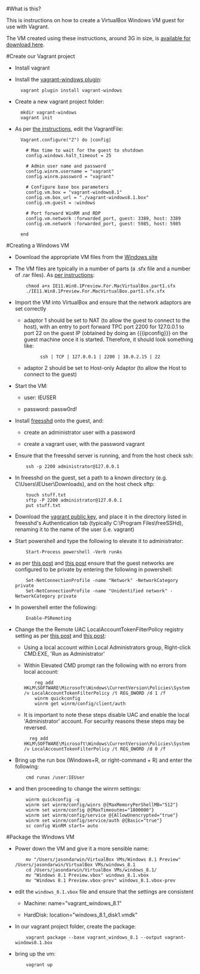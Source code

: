 #What is this?

This is instructions on how to create a VirtualBox Windows VM guest for use with Vagrant.

The VM created using these instructions, around 3G in size, is [available for download here](https://drive.google.com/file/d/0B4d7a4alPxxDZV9NRXQ1NGhIWk0/edit?usp=sharing).

#Create our Vagrant project
* Install vagrant
* Install the [vagrant-windows plugin](https://github.com/WinRb/vagrant-windows):

        vagrant plugin install vagrant-windows

* Create a new vagrant project folder:

        mkdir vagrant-windows
        vagrant init

* As per [the instructions](https://github.com/WinRb/vagrant-windows), edit the VagrantFile:

        Vagrant.configure("2") do |config|

          # Max time to wait for the guest to shutdown
          config.windows.halt_timeout = 25

          # Admin user name and password
          config.winrm.username = "vagrant"
          config.winrm.password = "vagrant"

          # Configure base box parameters
          config.vm.box = "vagrant-windows8.1"
          config.vm.box_url = "./vagrant-windows8.1.box"
          config.vm.guest = :windows

          # Port forward WinRM and RDP
          config.vm.network :forwarded_port, guest: 3389, host: 3389
          config.vm.network :forwarded_port, guest: 5985, host: 5985

        end

#Creating a Windows VM

* Download the appropriate VM files from the [Windows site](http://www.modern.ie/en-us/virtualization-tools)

* The VM files are typically in a number of parts (a .sfx file and a number of .rar files). As [per instructions](https://modernievirt.blob.core.windows.net/vhd/virtualmachine_instructions_2013-07-22.pdf): 

          chmod a+x IE11.Win8.1Preview.For.MacVirtualBox.part1.sfx
          ./IE11.Win8.1Preview.For.MacVirtualBox.part1.sfx.sfx

* Import the VM into VirtualBox and ensure that the network adaptors are set correctly

  * adaptor 1 should be set to NAT (to allow the guest to connect to the host), with an entry to port forward TPC port 2200 for 127.0.0.1 to port 22 on  the guest IP (obtained by doing an {{{ipconfig}}} on the guest machine once it is started. Therefore, it should look something like:

              ssh | TCP | 127.0.0.1 | 2200 | 10.0.2.15 | 22

  * adaptor 2 should be set to Host-only Adaptor (to allow the Host to connect to the guest)

* Start the VM:

  * user: IEUSER

  * password: passw0rd!

* Install [freesshd](http://www.freesshd.com/) onto the guest, and:

  * create an administrator user with a password

  * create a vagrant user, with the password vagrant

* Ensure that the freesshd server is running, and from the host check ssh:

          ssh -p 2200 administrator@127.0.0.1

* In freesshd on the guest, set a path to a known directory (e.g. C\Users\IEUser\Downloads), and on the host check sftp:

          touch stuff.txt
          sftp -P 2200 administrator@127.0.0.1
          put stuff.txt

* Download the [vagrant public key](https://github.com/mitchellh/vagrant/tree/master/keys), and place it in the directory listed in freesshd's Authentication tab (typically C:\Program Files\freeSSHd), renaming it to the name of the user (i.e. vagrant)

* Start powershell and type the following to elevate it to administrator:

          Start-Process powershell -Verb runAs

* as per [this post](http://social.technet.microsoft.com/Forums/scriptcenter/en-US/7ebe6048-688d-4c8c-92a9-402cd5e235d1/novice-config-troubleshooting-question?forum=ITCG) and [this post](http://www.minasi.com/newsletters/nws1304.html) ensure that the guest networks are configured to be private by entering the following in powershell: 

          Set-NetConnectionProfile -name "Network" -NetworkCategory private
          Set-NetConnectionProfile -name "Unidentified network" -NetworkCategory private

* In powershell enter the following:

          Enable-PSRemoting

* Change the the Remote UAC LocalAccountTokenFilterPolicy registry setting as per [this post](http://support.microsoft.com/kb/942817) and [this post](http://social.msdn.microsoft.com/Forums/en-US/ad02461a-878c-49a9-bc08-a0199d69b85c/winrm-error-access-denied?forum=wcf):

  * Using a local account within Local Administrators group, Right-click CMD.EXE, 'Run as Administrator'

  * Within Elevated CMD prompt ran the following with no errors from local account:

            reg add HKLM\SOFTWARE\Microsoft\Windows\CurrentVersion\Policies\System /v LocalAccountTokenFilterPolicy /t REG_DWORD /d 1 /f
            winrm quickconfig
            winrm get winrm/config/client/auth

  * It is important to note these steps disable UAC and enable the local 'Administrator' account.  For security reasons these steps may be reversed.

          reg add HKLM\SOFTWARE\Microsoft\Windows\CurrentVersion\Policies\System /v LocalAccountTokenFilterPolicy /t REG_DWORD /d 0 /f

* Bring up the run box (Windows+R, or right-command + R) and enter the following:

          cmd runas /user:IEUser

* and then proceeding to change the winrm settings:

          winrm quickconfig -q
          winrm set winrm/config/winrs @{MaxMemoryPerShellMB="512"}
          winrm set winrm/config @{MaxTimeoutms="1800000"}
          winrm set winrm/config/service @{AllowUnencrypted="true"}
          winrm set winrm/config/service/auth @{Basic="true"}
          sc config WinRM start= auto

#Package the Windows VM

* Power down the VM and give it a more sensible name:

          mv "/Users/jasondarwin/VirtualBox VMs/Windows 8.1 Preview" /Users/jasondarwin/VirtualBox VMs/windows_8.1
          cd /Users/jasondarwin/VirtualBox VMs/windows_8.1/
          mv "Windows 8.1 Preview.vbox" windows_8.1.vbox
          mv "Windows 8.1 Preview.vbox-prev" windows_8.1.vbox-prev

* edit the <code>windows_8.1.vbox</code> file and ensure that the settings are consistent

  * Machine: name="vagrant_windows_8.1"

  * HardDisk: location="windows_8.1_disk1.vmdk"

* In our vagrant project folder, create the package:

          vagrant package --base vagrant_windows_8.1 --output vagrant-windows8.1.box

* bring up the vm:

          vagrant up
